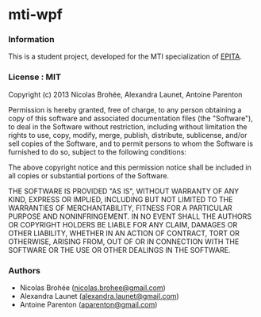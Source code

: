 mti-wpf
=======

### Information

This is a student project, developed for the MTI specialization of [EPITA](http://www.epita.fr/).

### License : MIT
Copyright (c) 2013 Nicolas Brohée, Alexandra Launet, Antoine Parenton

Permission is hereby granted, free of charge, to any person obtaining a copy of this software and associated documentation files (the "Software"), to deal in the Software without restriction, including without limitation the rights to use, copy, modify, merge, publish, distribute, sublicense, and/or sell copies of the Software, and to permit persons to whom the Software is furnished to do so, subject to the following conditions:

The above copyright notice and this permission notice shall be included in all copies or substantial portions of the Software.

THE SOFTWARE IS PROVIDED "AS IS", WITHOUT WARRANTY OF ANY KIND, EXPRESS OR IMPLIED, INCLUDING BUT NOT LIMITED TO THE WARRANTIES OF MERCHANTABILITY, FITNESS FOR A PARTICULAR PURPOSE AND NONINFRINGEMENT. IN NO EVENT SHALL THE AUTHORS OR COPYRIGHT HOLDERS BE LIABLE FOR ANY CLAIM, DAMAGES OR OTHER LIABILITY, WHETHER IN AN ACTION OF CONTRACT, TORT OR OTHERWISE, ARISING FROM, OUT OF OR IN CONNECTION WITH THE SOFTWARE OR THE USE OR OTHER DEALINGS IN THE SOFTWARE.

### Authors
- Nicolas Brohée (nicolas.brohee@gmail.com)
- Alexandra Launet (alexandra.launet@gmail.com)
- Antoine Parenton (aparenton@gmail.com)
